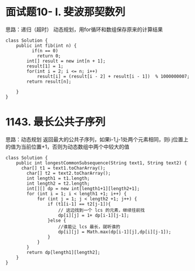 # 面试题10- I. 斐波那契数列 #
思路：递归（超时） 动态规划，用for循环和数组保存原来的计算结果

	class Solution {
	    public int fib(int n) {
	          if(n == 0)
	            return 0;
	        int[] result = new int[n + 1];
	        result[1] = 1;
	        for(int i = 2; i <= n; i++)
	            result[i] = (result[i - 2] + result[i - 1])  % 1000000007;
	        return result[n];
	
	    }
	}

# 1143. 最长公共子序列 #
思路：动态规划 返回最大的公共子序列，如果i-1,j-1处两个元素相同，则i j位置上的值为当前位置+1，否则为动态数组中两个中较大的值


	class Solution {
	    public int longestCommonSubsequence(String text1, String text2) {
	      char[] t1 = text1.toCharArray();
	        char[] t2 = text2.toCharArray();
	        int length1 = t1.length;
	        int length2 = t2.length;
	        int[][] dp = new int[length1+1][length2+1];
	        for (int i = 1; i < length1 +1; i++) {
	            for (int j = 1; j < length2 +1; j++) {
	                if (t1[i-1] == t2[j-1]){
	                    // 这边找到一个 lcs 的元素，继续往前找
	                    dp[i][j] = 1+ dp[i-1][j-1];
	                }else {
	                    //谁能让 lcs 最长，就听谁的
	                    dp[i][j] = Math.max(dp[i-1][j],dp[i][j-1]);
	                }
	            }
	        }
	        return dp[length1][length2];
	    }
	}

